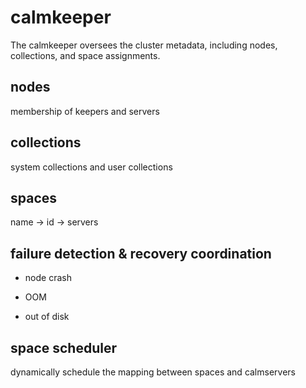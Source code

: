 # calmkeeper

The calmkeeper oversees the cluster metadata, including nodes, collections, and space assignments.

## nodes

membership of keepers and servers

## collections

system collections and user collections

## spaces

name -> id -> servers

## failure detection & recovery coordination

* node crash

* OOM

* out of disk

## space scheduler

dynamically schedule the mapping between spaces and calmservers

